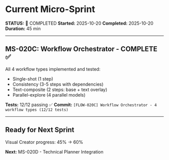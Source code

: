 # Current Micro-Sprint

**STATUS:** 🎉 COMPLETED
**Started:** 2025-10-20
**Completed:** 2025-10-20
**Duration:** 45 min

---

## MS-020C: Workflow Orchestrator - COMPLETE ✅

All 4 workflow types implemented and tested:
- Single-shot (1 step)
- Consistency (3-5 steps with dependencies)
- Text-composite (2 steps: base + text overlay)
- Parallel-explore (4 parallel models)

**Tests:** 12/12 passing ✅
**Commit:** `[FLOW-020C] Workflow Orchestrator - 4 workflow types (12/12 tests)`

---

## Ready for Next Sprint

Visual Creator progress: 45% → 60%

**Next:** MS-020D - Technical Planner Integration
